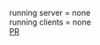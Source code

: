 running server = none<br>
running clients = none<br>
[PR](https://github.com/yaseen1998/chess-board/pull/2) 